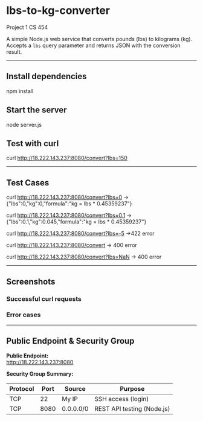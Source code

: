 # lbs-to-kg-converter
Project 1 CS 454

A simple Node.js web service that converts pounds (lbs) to kilograms (kg).  
Accepts a `lbs` query parameter and returns JSON with the conversion result.

---

## Install dependencies
npm install

## Start the server
node server.js

## Test with curl
curl http://18.222.143.237:8080/convert?lbs=150

---

## Test Cases

curl http://18.222.143.237:8080/convert?lbs=0
-> {"lbs":0,"kg":0,"formula":"kg = lbs * 0.45359237"}

curl http://18.222.143.237:8080/convert?lbs=0.1
-> {"lbs":0.1,"kg":0.045,"formula":"kg = lbs * 0.45359237"}

curl http://18.222.143.237:8080/convert?lbs=-5
->422 error

curl http://18.222.143.237:8080/convert
-> 400 error

curl http://18.222.143.237:8080/convert?lbs=NaN
-> 400 error

---

## Screenshots

### Successful curl requests


### Error cases


---

## Public Endpoint & Security Group

**Public Endpoint:**  
http://18.222.143.237:8080

**Security Group Summary:**

Protocol | Port | Source    | Purpose
---------|------|-----------|---------------------------
TCP      | 22   | My IP     | SSH access (login)
TCP      | 8080 | 0.0.0.0/0 | REST API testing (Node.js)
